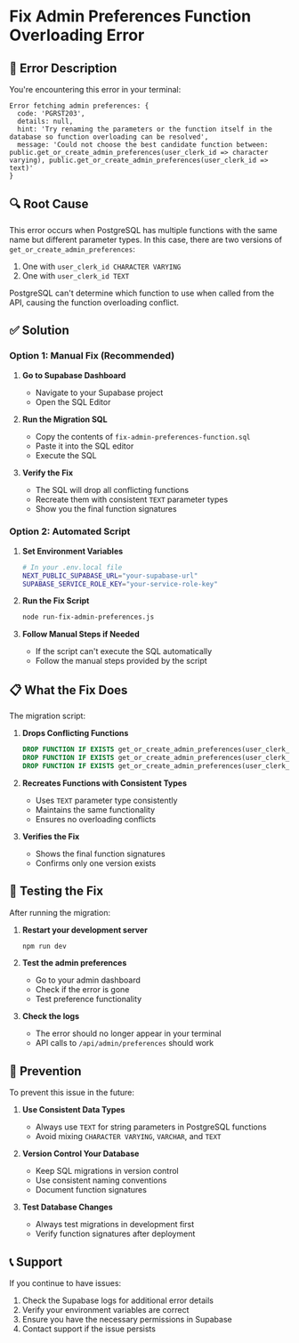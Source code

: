 # Fix Admin Preferences Function Overloading Error

## 🚨 Error Description

You're encountering this error in your terminal:

```
Error fetching admin preferences: {
  code: 'PGRST203',
  details: null,
  hint: 'Try renaming the parameters or the function itself in the database so function overloading can be resolved',
  message: 'Could not choose the best candidate function between: public.get_or_create_admin_preferences(user_clerk_id => character varying), public.get_or_create_admin_preferences(user_clerk_id => text)'
}
```

## 🔍 Root Cause

This error occurs when PostgreSQL has multiple functions with the same name but different parameter types. In this case, there are two versions of `get_or_create_admin_preferences`:

1. One with `user_clerk_id CHARACTER VARYING`
2. One with `user_clerk_id TEXT`

PostgreSQL can't determine which function to use when called from the API, causing the function overloading conflict.

## ✅ Solution

### Option 1: Manual Fix (Recommended)

1. **Go to Supabase Dashboard**
   - Navigate to your Supabase project
   - Open the SQL Editor

2. **Run the Migration SQL**
   - Copy the contents of `fix-admin-preferences-function.sql`
   - Paste it into the SQL editor
   - Execute the SQL

3. **Verify the Fix**
   - The SQL will drop all conflicting functions
   - Recreate them with consistent `TEXT` parameter types
   - Show you the final function signatures

### Option 2: Automated Script

1. **Set Environment Variables**
   ```bash
   # In your .env.local file
   NEXT_PUBLIC_SUPABASE_URL="your-supabase-url"
   SUPABASE_SERVICE_ROLE_KEY="your-service-role-key"
   ```

2. **Run the Fix Script**
   ```bash
   node run-fix-admin-preferences.js
   ```

3. **Follow Manual Steps if Needed**
   - If the script can't execute the SQL automatically
   - Follow the manual steps provided by the script

## 📋 What the Fix Does

The migration script:

1. **Drops Conflicting Functions**
   ```sql
   DROP FUNCTION IF EXISTS get_or_create_admin_preferences(user_clerk_id CHARACTER VARYING);
   DROP FUNCTION IF EXISTS get_or_create_admin_preferences(user_clerk_id TEXT);
   DROP FUNCTION IF EXISTS get_or_create_admin_preferences(user_clerk_id VARCHAR);
   ```

2. **Recreates Functions with Consistent Types**
   - Uses `TEXT` parameter type consistently
   - Maintains the same functionality
   - Ensures no overloading conflicts

3. **Verifies the Fix**
   - Shows the final function signatures
   - Confirms only one version exists

## 🧪 Testing the Fix

After running the migration:

1. **Restart your development server**
   ```bash
   npm run dev
   ```

2. **Test the admin preferences**
   - Go to your admin dashboard
   - Check if the error is gone
   - Test preference functionality

3. **Check the logs**
   - The error should no longer appear in your terminal
   - API calls to `/api/admin/preferences` should work

## 🔧 Prevention

To prevent this issue in the future:

1. **Use Consistent Data Types**
   - Always use `TEXT` for string parameters in PostgreSQL functions
   - Avoid mixing `CHARACTER VARYING`, `VARCHAR`, and `TEXT`

2. **Version Control Your Database**
   - Keep SQL migrations in version control
   - Use consistent naming conventions
   - Document function signatures

3. **Test Database Changes**
   - Always test migrations in development first
   - Verify function signatures after deployment

## 📞 Support

If you continue to have issues:

1. Check the Supabase logs for additional error details
2. Verify your environment variables are correct
3. Ensure you have the necessary permissions in Supabase
4. Contact support if the issue persists 